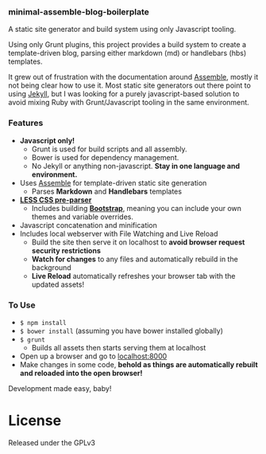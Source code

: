 ### minimal-assemble-blog-boilerplate

A static site generator and build system using only Javascript tooling.

Using only Grunt plugins, this project provides a build system to create a template-driven blog, parsing
either markdown (md) or handlebars (hbs) templates.

It grew out of frustration with the documentation around [Assemble](http://assemble.io/), mostly it not being clear
how to use it.  Most static site generators out there point to using [Jekyll](https://rubygems.org/gems/jekyll),
but I was looking for a purely javascript-based solution to avoid mixing Ruby with Grunt/Javascript tooling in the
same environment.

### Features
- **Javascript only!**
    - Grunt is used for build scripts and all assembly.
    - Bower is used for dependency management.
    - No Jekyll or anything non-javascript.  **Stay in one language and environment.**
- Uses [Assemble](http://assemble.io/) for template-driven static site generation
    - Parses **Markdown** and **Handlebars** templates
- **[LESS CSS pre-parser](http://lesscss.org/)**
    - Includes building **[Bootstrap](http://getbootstrap.com/)**, meaning you can include your own themes and variable
      overrides.
- Javascript concatenation and minification
- Includes local webserver with File Watching and Live Reload
    - Build the site then serve it on localhost to **avoid browser request security restrictions**
    - **Watch for changes** to any files and automatically rebuild in the background
    - **Live Reload** automatically refreshes your browser tab with the updated assets!

### To Use
- `$ npm install`
- `$ bower install` (assuming you have bower installed globally)
- `$ grunt`
    - Builds all assets then starts serving them at localhost
- Open up a browser and go to [localhost:8000](http://localhost:8000)
- Make changes in some code, **behold as things are automatically rebuilt and reloaded into the open browser!**

Development made easy, baby!

# License
Released under the GPLv3